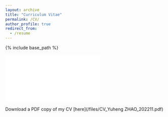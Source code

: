 ```yaml
---
layout: archive
title: "Curriculum Vitae"
permalink: /CV/
author_profile: true
redirect_from:
  - /resume
---
```


{% include base_path %}

<embed src="/files/CV_Yuheng ZHAO_202211.pdf" type="application/pdf" />

Download a PDF copy of my CV [here](/files/CV_Yuheng ZHAO_202211.pdf)


